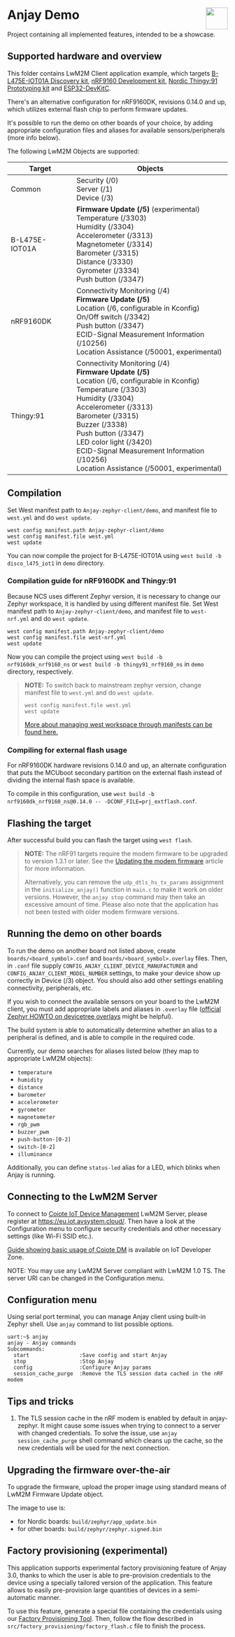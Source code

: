 # Anjay Demo [<img align="right" height="50px" src="https://avsystem.github.io/Anjay-doc/_images/avsystem_logo.png">](http://www.avsystem.com/)

Project containing all implemented features, intended to be a showcase.
## Supported hardware and overview

This folder contains LwM2M Client application example, which targets
[B-L475E-IOT01A Discovery kit](https://www.st.com/en/evaluation-tools/b-l475e-iot01a.html), [nRF9160 Development kit](https://www.nordicsemi.com/Software-and-Tools/Development-Kits/nRF9160-DK), [Nordic Thingy:91 Prototyping kit](https://www.nordicsemi.com/Products/Development-hardware/Nordic-Thingy-91) and [ESP32-DevKitC](https://www.espressif.com/en/products/devkits/esp32-devkitc).

There's an alternative configuration for nRF9160DK, revisions 0.14.0 and up, which utilizes external flash chip to perform firmware updates.

It's possible to run the demo on other boards of your choice, by adding appropriate configuration files and aliases for available sensors/peripherals (more info below).

The following LwM2M Objects are supported:

| Target         | Objects                                                                                                                                                                                                                                                                                                                                                       |
|----------------|---------------------------------------------------------------------------------------------------------------------------------------------------------------------------------------------------------------------------------------------------------------------------------------------------------------------------------------------------------------|
| Common         | Security (/0)<br>Server (/1)<br>Device (/3)                                                                                                                                                                                                                                                                                                                   |
| B-L475E-IOT01A | **Firmware Update (/5)** (experimental)<br>Temperature (/3303)<br>Humidity (/3304)<br>Accelerometer (/3313)<br>Magnetometer (/3314)<br>Barometer (/3315)<br>Distance (/3330)<br>Gyrometer (/3334)<br>Push button (/3347)                                                                                                                                      |
| nRF9160DK      | Connectivity Monitoring (/4)<br>**Firmware Update (/5)**<br>Location (/6, configurable in Kconfig)<br>On/Off switch (/3342)<br>Push button (/3347)<br>ECID-Signal Measurement Information (/10256)<br>Location Assistance (/50001, experimental)                                                                                                              |
| Thingy:91      | Connectivity Monitoring (/4)<br>**Firmware Update (/5)**<br>Location (/6, configurable in Kconfig)<br>Temperature (/3303)<br>Humidity (/3304)<br>Accelerometer (/3313)<br>Barometer (/3315)<br>Buzzer (/3338)<br>Push button (/3347)<br>LED color light (/3420)<br>ECID-Signal Measurement Information (/10256)<br>Location Assistance (/50001, experimental) |

## Compilation

Set West manifest path to `Anjay-zephyr-client/demo`, and manifest file to `west.yml` and do `west update`.
```
west config manifest.path Anjay-zephyr-client/demo
west config manifest.file west.yml
west update
```

You can now compile the project for B-L475E-IOT01A using `west build -b disco_l475_iot1` in `demo` directory.

### Compilation guide for nRF9160DK and Thingy:91

Because NCS uses different Zephyr version, it is necessary to change our Zephyr workspace, it is handled by using different manifest file.
Set West manifest path to `Anjay-zephyr-client/demo`, and manifest file to `west-nrf.yml` and do `west update`.
```
west config manifest.path Anjay-zephyr-client/demo
west config manifest.file west-nrf.yml
west update
```
Now you can compile the project using `west build -b nrf9160dk_nrf9160_ns` or `west build -b thingy91_nrf9160_ns` in `demo` directory, respectively.


> **__NOTE:__**
> To switch back to mainstream zephyr version, change manifest file to `west.yml` and do `west update`.
> ```
> west config manifest.file west.yml
> west update
> ```
> [More about managing west workspace through manifests can be found here.](https://docs.zephyrproject.org/latest/guides/west/manifest.html)


### Compiling for external flash usage

For nRF9160DK hardware revisions 0.14.0 and up, an alternate configuration that puts the MCUboot secondary partition on the external flash instead of dividing the internal flash space is available.

To compile in this configuration, use `west build -b nrf9160dk_nrf9160_ns@0.14.0 -- -DCONF_FILE=prj_extflash.conf`.

## Flashing the target

After successful build you can flash the target using `west flash`.

> **__NOTE:__**
> The nRF91 targets require the modem firmware to be upgraded to version 1.3.1 or later. See the [Updating the modem firmware](https://infocenter.nordicsemi.com/index.jsp?topic=%2Fnan_041%2FAPP%2Fnan_production_programming%2Fmodem_update.html) article for more information.
>
> Alternatively, you can remove the ``udp_dtls_hs_tx_params`` assignment in the ``initialize_anjay()`` function in ``main.c`` to make it work on older versions. However, the ``anjay stop`` command may then take an excessive amount of time. Please also note that the application has not been tested with older modem firmware versions.

## Running the demo on other boards

To run the demo on another board not listed above, create `boards/<board_symbol>.conf` and `boards/<board_symbol>.overlay` files. Then, in `.conf` file supply `CONFIG_ANJAY_CLIENT_DEVICE_MANUFACTURER` and `CONFIG_ANJAY_CLIENT_MODEL_NUMBER` settings, to make your device show up correctly in Device (/3) object. You should also add other settings enabling connectivity, peripherals, etc.

If you wish to connect the available sensors on your board to the LwM2M client, you must add appropriate labels and aliases in `.overlay` file ([official Zephyr HOWTO on devicetree overlays](https://docs.zephyrproject.org/latest/guides/dts/howtos.html#use-devicetree-overlays) might be helpful).

The build system is able to automatically determine whether an alias to a peripheral is defined, and is able to compile in the required code.

Currently, our demo searches for aliases listed below (they map to appropriate LwM2M objects):
- `temperature`
- `humidity`
- `distance`
- `barometer`
- `accelerometer`
- `gyrometer`
- `magnetometer`
- `rgb_pwm`
- `buzzer_pwm`
- `push-button-[0-2]`
- `switch-[0-2]`
- `illuminance`

Additionally, you can define `status-led` alias for a LED, which blinks when Anjay is running.

## Connecting to the LwM2M Server

To connect to [Coiote IoT Device
Management](https://www.avsystem.com/products/coiote-iot-device-management-platform/)
LwM2M Server, please register at https://eu.iot.avsystem.cloud/. Then have
a look at the Configuration menu to configure security credentials and other
necessary settings (like Wi-Fi SSID etc.).

[Guide showing basic usage of Coiote DM](https://iotdevzone.avsystem.com/docs/Coiote_DM_Device_Onboarding/Quick_start/)
is available on IoT Developer Zone.

NOTE: You may use any LwM2M Server compliant with LwM2M 1.0 TS. The server URI
can be changed in the Configuration menu.

## Configuration menu

Using serial port terminal, you can manage Anjay client using built-in Zephyr shell. Use `anjay` command to list possible options.

```
uart:~$ anjay
anjay - Anjay commands
Subcommands:
  start                :Save config and start Anjay
  stop                 :Stop Anjay
  config               :Configure Anjay params
  session_cache_purge  :Remove the TLS session data cached in the nRF modem
```

## Tips and tricks

1. The TLS session cache in the nRF modem is enabled by default in anjay-zephyr.
   It might cause some issues when trying to connect to a server with changed
   credentials. To solve the issue, use `anjay session_cache_purge` shell
   command which cleans up the cache, so the new credentials will be used
   for the next connection.

## Upgrading the firmware over-the-air

To upgrade the firmware, upload the proper image using standard means of LwM2M Firmware Update object.

The image to use is:

* for Nordic boards: `build/zephyr/app_update.bin`
* for other boards: `build/zephyr/zephyr.signed.bin`

## Factory provisioning (experimental)

This application supports experimental factory provisioning feature of Anjay 3.0, thanks
to which the user is able to pre-provision credentials to the device using a specially
tailored version of the application. This feature allows to easily pre-provision large
quantities of devices in a semi-automatic manner.

To use this feature, generate a special file containing the credentials using our [Factory Provisioning Tool](https://avsystem.github.io/Anjay-doc/Tools/FactoryProvisioning.html).
Then, follow the flow described in `src/factory_provisioning/factory_flash.c` file to finish the process.
